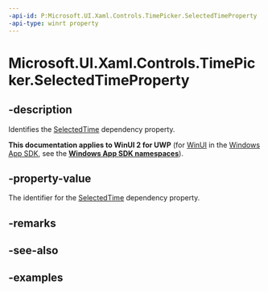 ```yaml
---
-api-id: P:Microsoft.UI.Xaml.Controls.TimePicker.SelectedTimeProperty
-api-type: winrt property
---
```


<!-- Property syntax.
public DependencyProperty SelectedTimeProperty { get; }
-->

# Microsoft.UI.Xaml.Controls.TimePicker.SelectedTimeProperty

## -description

Identifies the [SelectedTime](timepicker_selectedtime.md) dependency property.

**This documentation applies to WinUI 2 for UWP** (for [WinUI](/windows/apps/winui/winui3/) in the [Windows App SDK](/windows/apps/windows-app-sdk/), see the **[Windows App SDK namespaces](/windows/windows-app-sdk/api/winrt/)**).

## -property-value

The identifier for the [SelectedTime](timepicker_selectedtime.md) dependency property.

## -remarks

## -see-also

## -examples

